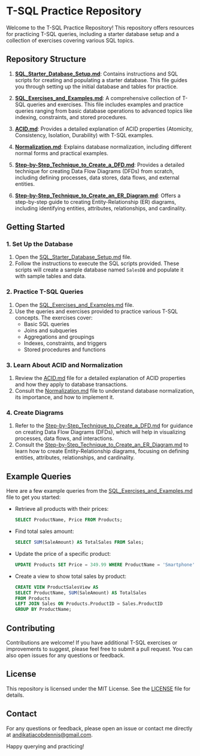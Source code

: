 # T-SQL Practice Repository

Welcome to the T-SQL Practice Repository! This repository offers resources for practicing T-SQL queries, including a starter database setup and a collection of exercises covering various SQL topics.

## Repository Structure

1. **[SQL_Starter_Database_Setup.md](SQL_Starter_Database_Setup.md)**: Contains instructions and SQL scripts for creating and populating a starter database. This file guides you through setting up the initial database and tables for practice.

2. **[SQL_Exercises_and_Examples.md](SQL_Exercises_and_Examples.md)**: A comprehensive collection of T-SQL queries and exercises. This file includes examples and practice queries ranging from basic database operations to advanced topics like indexing, constraints, and stored procedures.

3. **[ACID.md](ACID.md)**: Provides a detailed explanation of ACID properties (Atomicity, Consistency, Isolation, Durability) with T-SQL examples.

4. **[Normalization.md](Normalization.md)**: Explains database normalization, including different normal forms and practical examples.

5. **[Step-by-Step_Technique_to_Create_a_DFD.md](Step-by-Step_Technique_to_Create_a_DFD.md)**: Provides a detailed technique for creating Data Flow Diagrams (DFDs) from scratch, including defining processes, data stores, data flows, and external entities.

6. **[Step-by-Step_Technique_to_Create_an_ER_Diagram.md](Step-by-Step_Technique_to_Create_an_ER_Diagram.md)**: Offers a step-by-step guide to creating Entity-Relationship (ER) diagrams, including identifying entities, attributes, relationships, and cardinality.

## Getting Started

### 1. Set Up the Database

1. Open the [SQL_Starter_Database_Setup.md](SQL_Starter_Database_Setup.md) file.
2. Follow the instructions to execute the SQL scripts provided. These scripts will create a sample database named `SalesDB` and populate it with sample tables and data.

### 2. Practice T-SQL Queries

1. Open the [SQL_Exercises_and_Examples.md](SQL_Exercises_and_Examples.md) file.
2. Use the queries and exercises provided to practice various T-SQL concepts. The exercises cover:
   - Basic SQL queries
   - Joins and subqueries
   - Aggregations and groupings
   - Indexes, constraints, and triggers
   - Stored procedures and functions

### 3. Learn About ACID and Normalization

1. Review the [ACID.md](ACID.md) file for a detailed explanation of ACID properties and how they apply to database transactions.
2. Consult the [Normalization.md](Normalization.md) file to understand database normalization, its importance, and how to implement it.

### 4. Create Diagrams

1. Refer to the [Step-by-Step_Technique_to_Create_a_DFD.md](Step-by-Step_Technique_to_Create_a_DFD.md) for guidance on creating Data Flow Diagrams (DFDs), which will help in visualizing processes, data flows, and interactions.
2. Consult the [Step-by-Step_Technique_to_Create_an_ER_Diagram.md](Step-by-Step_Technique_to_Create_an_ER_Diagram.md) to learn how to create Entity-Relationship diagrams, focusing on defining entities, attributes, relationships, and cardinality.

## Example Queries

Here are a few example queries from the [SQL_Exercises_and_Examples.md](SQL_Exercises_and_Examples.md) file to get you started:

- Retrieve all products with their prices:
  ```sql
  SELECT ProductName, Price FROM Products;
  ```

- Find total sales amount:
  ```sql
  SELECT SUM(SaleAmount) AS TotalSales FROM Sales;
  ```

- Update the price of a specific product:
  ```sql
  UPDATE Products SET Price = 349.99 WHERE ProductName = 'Smartphone';
  ```

- Create a view to show total sales by product:
  ```sql
  CREATE VIEW ProductSalesView AS
  SELECT ProductName, SUM(SaleAmount) AS TotalSales
  FROM Products
  LEFT JOIN Sales ON Products.ProductID = Sales.ProductID
  GROUP BY ProductName;
  ```

## Contributing

Contributions are welcome! If you have additional T-SQL exercises or improvements to suggest, please feel free to submit a pull request. You can also open issues for any questions or feedback.

## License

This repository is licensed under the MIT License. See the [LICENSE](LICENSE) file for details.

## Contact

For any questions or feedback, please open an issue or contact me directly at andikatjacobdennis@gmail.com.

Happy querying and practicing!
